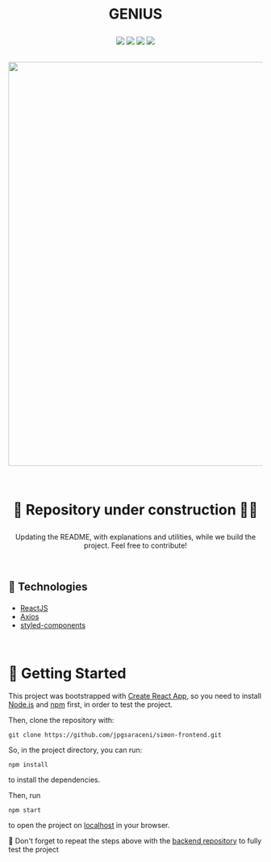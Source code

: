 
# <p align = "center"> GENIUS </p>
<p align = "center">
<img src="https://img.shields.io/badge/author-luanalessa-green" />
<img src="https://img.shields.io/badge/author-jpgsaraceni-green" />
<img src="https://img.shields.io/github/commit-activity/w/jpgsaraceni/simon-frontend?color=green"/> 
<img src="https://img.shields.io/github/languages/count/jpgsaraceni/simon-frontend?color=green" />

</br>
<br/>
<p align="center">
<img width="800px" src="https://user-images.githubusercontent.com/72531277/137216944-54cc016a-fd90-4aed-9ce0-2d8b9d60c984.png"/></p>

</br>

<h1><p align="center"> 🚧 Repository under construction 👷‍♀️</p></h1>
<p align="center">Updating the README, with explanations and utilities, while we build the project. Feel free to contribute!</p>

<br/>

## <p align = "left"> 🔵 Technologies</p>

- [ReactJS](https://reactjs.org/)
- [Axios](https://axios-http.com/docs/intro)
- [styled-components](https://styled-components.com//)

</br>

# 🏁 Getting Started 

This project was bootstrapped with [Create React App](https://github.com/facebook/create-react-app), so you need to install [Node.js](https://nodejs.org/en/download/) and [npm](https://www.npmjs.com/) first, in order to test the project.

Then, clone the repository with:

```
git clone https://github.com/jpgsaraceni/simon-frontend.git
```

So, in the project directory, you can run:

```
npm install
```
to install the dependencies.

Then, run

```
npm start
```

to open the project on [localhost](http://localhost:3000) in your browser.

:stop_sign: Don't forget to repeat the steps above with the [backend repository](https://github.com/luanalessa/simon-backend.git) to fully test the project
